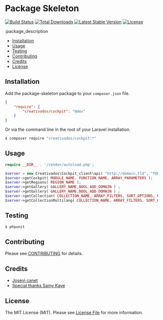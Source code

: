Package Skeleton
================

[![Build Status](http://img.shields.io/travis/SammyK/package-skeleton.svg)](https://github.com/vampireJSV/cockpit_client)
[![Total Downloads](http://img.shields.io/packagist/dm/sammyk/package-skeleton.svg)](https://packagist.org/packages/creativados/cockpit)
[![Latest Stable Version](http://img.shields.io/packagist/v/sammyk/package-skeleton.svg)](https://packagist.org/packages/creativados/cockpit)
[![License](http://img.shields.io/badge/license-MIT-lightgrey.svg)](https://github.com/vampireJSV/cockpit_client/blob/master/LICENSE)


:package_description

- [Installation](#installation)
- [Usage](#usage)
- [Testing](#testing)
- [Contributing](#contributing)
- [Credits](#credits)
- [License](#license)


Installation
------------

Add the package-skeleton package to your `composer.json` file.

``` json
{
    "require": {
        "creativados/cockpit": "@dev"
    }
}
```

Or via the command line in the root of your Laravel installation.

``` bash
$ composer require "creativados/cockpit:*"
```

Usage
-----

``` php
require __DIR__ . '/vendor/autoload.php';

$server = new Creativados\Cockpit_client\api( "http://domain.tld", "TOKEN_ID", "LANGUAGE" );
$server->getCockpit( MODULE_NAME, FUNCTION_NAME, ARRAY_PARAMETERS );
$server->getRegions( REGION_NAME );
$server->getGallery( GALLERY_NAME,BOOL_ADD_DOMAIN ) ;
$server->getGallery( GALLERY_NAME,BOOL_ADD_DOMAIN ) ;
$server->getCollection( COLLECTION_NAME, ARRAY_FILTERS, SORT_OPTIONS, NUMBER_LIMIT_ELEMENTS, NUMBER_SKIP_ELEMENTS ) ;
$server->getCollectionMultilang( COLLECTION_NAME, ARRAY_FILTERS, SORT_OPTIONS, NUMBER_LIMIT_ELEMENTS, NUMBER_SKIP_ELEMENTS ) ;

```


Testing
-------

``` bash
$ phpunit
```


Contributing
------------

Please see [CONTRIBUTING](https://github.com/vampireJSV/cockpit_client/blob/master/CONTRIBUTING.md) for details.


Credits
-------

- [Josevi canet](https://github.com/vampireJSV)
- [Special thanks Samy Kaye](https://github.com/SammyK)


License
-------

The MIT License (MIT). Please see [License File](https://github.com/SammyK/package-skeleton/blob/master/LICENSE) for more information.
